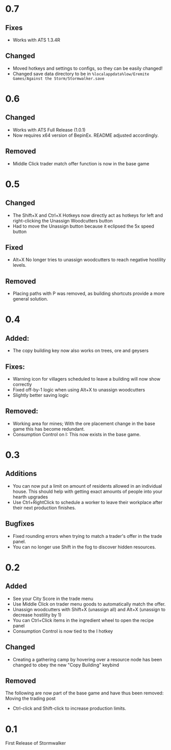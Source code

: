 # 0.7
## Fixes
- Works with ATS 1.3.4R

## Changed
- Moved hotkeys and settings to configs, so they can be easily changed!
- Changed save data directory to be in `%localappdata%low/Eremite Games/Against the Storm/Stormwalker.save`


# 0.6
## Changed
- Works with ATS Full Release (1.0.1)
- Now requires x64 version of BepinEx. README adjusted accordingly.

## Removed
- Middle Click trader match offer function is now in the base game


# 0.5
## Changed
- The Shift+X and Ctrl+X Hotkeys now directly act as hotkeys for left and right-clicking the Unassign Woodcutters button
- Had to move the Unassign button because it eclipsed the 5x speed button

## Fixed
- Alt+X No longer tries to unassign woodcutters to reach negative hostility levels.

## Removed
- Placing paths with P was removed, as building shortcuts provide a more general solution.


# 0.4
## Added:
- The copy building key now also works on trees, ore and geysers

## Fixes:
- Warning icon for villagers scheduled to leave a building will now show correctly
- Fixed off-by-1 logic when using Alt+X to unassign woodcutters
- Slightly better saving logic

## Removed:
- Working area for mines; With the ore placement change in the base game this has become redundant.
- Consumption Control on I: This now exists in the base game.


# 0.3
## Additions
- You can now put a limit on amount of residents allowed in an individual house. This should help with getting exact amounts of people into your hearth upgrades
- Use Ctrl+RightClick to schedule a worker to leave their workplace after their next production finishes.

## Bugfixes
- Fixed rounding errors when trying to match a trader's offer in the trade panel.
- You can no longer use Shift in the fog to discover hidden resources.


# 0.2
## Added
- See your City Score in the trade menu
- Use Middle Click on trader menu goods to automatically match the offer.
- Unassign woodcutters with Shift+X (unassign all) and Alt+X (unassign to decrease hostility by 1)
- You can Ctrl+Click items in the ingredient wheel to open the recipe panel
- Consumption Control is now tied to the I hotkey

## Changed
- Creating a gathering camp by hovering over a resource node has been changed to obey the new "Copy Building" keybind

## Removed
The following are now part of the base game and have thus been removed:
Moving the trading post
- Ctrl-click and Shift-click to increase production limits.


# 0.1
First Release of Stormwalker